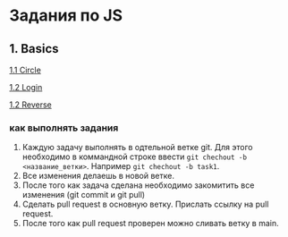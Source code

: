 # Задания по JS

## 1. Basics

[1.1 Circle](circle)

[1.2 Login](login)

[1.2 Reverse](reverse)

### как выполнять задания
1. Каждую задачу выполнять в одтельной ветке git. Для этого необходимо в коммандной строке ввести `git chechout -b <название_ветки>`. Например `git chechout -b task1`.
2. Все изменения делаешь в новой ветке.
3. После того как задача сделана необходимо закомитить все изменения (git commit и git pull)
4. Сделать pull request в основную ветку. Прислать ссылку на pull request. 
5. После того как pull request проверен можно сливать ветку в main.